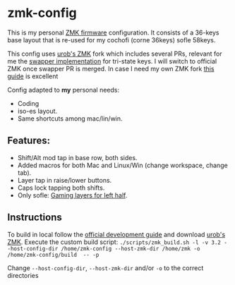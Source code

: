 # zmk-config

This is my personal [ZMK firmware](https://github.com/zmkfirmware/zmk/) configuration.
It consists of a 36-keys base layout that is re-used for my cochofi (corne 36keys) sofle 58keys.

This config uses [urob's ZMK](https://github.com/urob/zmk) fork which includes several PRs, relevant for me the [swapper implementation](https://github.com/zmkfirmware/zmk/pull/1366) for tri-state keys. I will switch to official ZMK once swapper PR is merged. In case I need my own ZMK fork [this guide](https://gist.github.com/urob/68a1e206b2356a01b876ed02d3f542c7) is excellent

Config adapted to **my** personal needs:

- Coding
- iso-es layout.
- Same shortcuts among mac/lin/win.

## Features:

- Shift/Alt mod tap in base row, both sides.
- Added macros for both Mac and Linux/Win (change workspace, change tab).
- Layer tap in raise/lower buttons.
- Caps lock tapping both shifts.
- Only sofle: [Gaming layers for left half](https://github.com/pouyio/keymaps-qmk/blob/master/sofle/README.md).

## Instructions

To build in local follow the [official development guide](https://zmk.dev/docs/development/setup) and download [urob's ZMK](https://github.com/urob/zmk). Execute the custom build script:
`./scripts/zmk_build.sh -l -v 3.2 --host-config-dir /home/zmk-config --host-zmk-dir /home/zmk -o /home/zmk-config/build  -- -p`

Change `--host-config-dir`, `--host-zmk-dir` and/or `-o` to the correct directories
